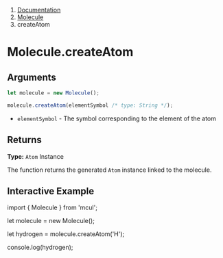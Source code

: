 <nav aria-label="breadcrumb">
  <ol class="breadcrumb">
    <li class="breadcrumb-item"><a href="/doc/">Documentation</a></li>
    <li class="breadcrumb-item"><a href="/doc/molecule/">Molecule</a></li>
    <li class="breadcrumb-item active" aria-current="page">createAtom</li>
  </ol>
</nav>

# Molecule.createAtom

## Arguments

```js
let molecule = new Molecule();

molecule.createAtom(elementSymbol /* type: String */);
```

- `elementSymbol` - The symbol corresponding to the element of the atom

## Returns

**Type:** `Atom` Instance

The function returns the generated `Atom` instance linked to the molecule.

## Interactive Example

<div data-example><p class="d-none my-5">import { Molecule } from 'mcul';

let molecule = new Molecule();

let hydrogen = molecule.createAtom('H');

console.log(hydrogen);</p></div>